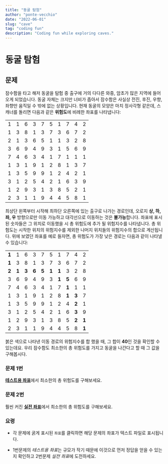 ```yaml
---
title: "동굴 탐험"
author: "ponte-vecchio"
date: "2022-06-01"
slug: "cave"
tag: "coding fun"
description: "Coding fun while exploring caves."
---
```


# 동굴 탐험

## 문제

잠수함을 타고 해저 동굴을 탐험 중 출구에 거의 다다른 와중, 암초가 많은 지역에 들어오게 되었습니다. 동굴 자체는 크지만 너비가 좁아서 잠수함은 사실상 전진, 후진, 우향, 좌향만 움직일 수 밖에 없는 상황입니다. 현재 동굴의 모양은 마치 정사각형 같은데, 스캐너를 돌리면 다음과 같은 **위험도**에 비례한 좌표를 나타냅니다:

| | | | | | | | | | |
| :---: | :---: | :---: | :---: | :---: | :---: | :---: | :---: | :---: | :---: |
|1|1|6|3|7|5|1|7|4|2|
|1|3|8|1|3|7|3|6|7|2|
|2|1|3|6|5|1|1|3|2|8|
|3|6|9|4|9|3|1|5|6|9|
|7|4|6|3|4|1|7|1|1|1|
|1|3|1|9|1|2|8|1|3|7|
|1|3|5|9|9|1|2|4|2|1|
|3|1|2|5|4|2|1|6|3|9|
|1|2|9|3|1|3|8|5|2|1|
|2|3|1|1|9|4|4|5|8|1|

최상단 왼쪽부터 시작해 최하단 오른쪽에 있는 출구로 나가는 경로인데, 오로지 **상, 하, 좌, 우** 방향으로만 이동 가능하고 대각선으로 이동하는 것은 **불가능**합니다. 좌표에 표시된 숫자들은 그 위치로 이동했을 시 총 위험도에 추가 될 위험지수를 나타냅니다. 총 위험도는 시작한 위치의 위험지수를 제외한 나머지 위치들의 위험지수의 합으로 계산됩니다. 위에 보였던 좌표를 예로 들자면, 총 위험도가 가장 낮은 경로는 다음과 같이 나타낼 수 있습니다:

| | | | | | | | | | |
| :---: | :---: | :---: | :---: | :---: | :---: | :---: | :---: | :---: | :---: |
|**1**|1|6|3|7|5|1|7|4|2|
|**1**|3|8|1|3|7|3|6|7|2|
|**2**|**1**|**3**|**6**|**5**|**1**|**1**|3|2|8|
|3|6|9|4|9|3|**1**|**5**|6|9|
|7|4|6|3|4|1|7|**1**|1|1|
|1|3|1|9|1|2|8|**1**|**3**|7|
|1|3|5|9|9|1|2|4|**2**|1|
|3|1|2|5|4|2|1|6|**3**|9|
|1|2|9|3|1|3|8|5|**2**|**1**|
|2|3|1|1|9|4|4|5|8|**1**|

붉은 색으로 나타낸 이동 경로의 위험지수를 합 했을 때, 그 합이 **40**인 것을 확인할 수 있는데요. 우리 잠수함도 최소한의 총 위험도를 가지고 동굴을 나간다고 할 때 그 값을 구해봅시다.

### 문제 1번
[**테스트용 좌표**](https://gist.githubusercontent.com/ponte-vecchio/d5d0e0cb2cbbef6138929c2904045f5d/raw/02a1c9f8965da91ab0e8305626ed4bfba425bb7c/txt)에서 최소한의 총 위험도를 구해보세요. 

### 문제 2번
훨씬 커진 [**실전 좌표**](https://gist.githubusercontent.com/ponte-vecchio/367cc1ccfcc6b982c14985180cc2183e/raw/46e5aa6adeb3043fbe5d1a552e09a00a1398c795/txt)에서 최소한의 총 위험도를 구해보세요.

### 요령
- 각 문제에 굵게 표시된 `좌표`를 클릭하면 해당 문제의 좌표가 텍스트 파일로 표시됩니다.

- 1번문제의 *테스트용 좌표*는 규모가 작기 때문에 이것으로 먼저 정답을 얻을 수 있는지 확인하고 2번문제 *실전 좌표*에 도전하세요.